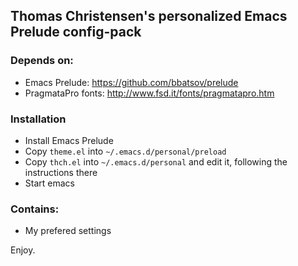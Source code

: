 ## Thomas Christensen's personalized Emacs Prelude config-pack

### Depends on:
* Emacs Prelude: https://github.com/bbatsov/prelude
* PragmataPro fonts: http://www.fsd.it/fonts/pragmatapro.htm

### Installation
* Install Emacs Prelude
* Copy `theme.el` into `~/.emacs.d/personal/preload`
* Copy `thch.el` into `~/.emacs.d/personal` and edit it, following the instructions there
* Start emacs

### Contains:
* My prefered settings

Enjoy.
